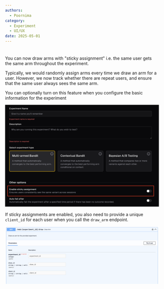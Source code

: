 ```yaml
---
authors:
  - Poornima
category:
  - Experiment
  - UI/UX
date: 2025-05-01
---
```

#
You can now draw arms with "sticky assignment" i.e. the same user gets the same arm throughout the experiment.

<!-- more -->

Typically, we would randomly assign arms every time we draw an arm for a user. However, we now track whether there are repeat users, and ensure that the same user always sees the same arm.

You can optionally turn on this feature when you configure the basic information for the experiment

![Sticky assignment](../images/sticky_assignment.png)

If sticky assignments are enabled, you also need to provide a unique `client_id` for each user when you call the `draw_arm` endpoint.

![Draw arm sticky assignment](../images/sticky_assignment_backend.png)

